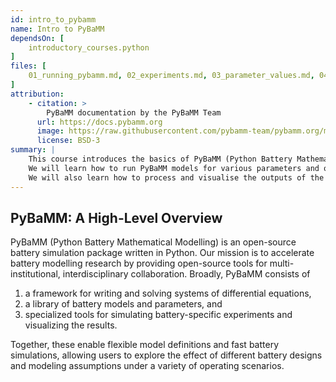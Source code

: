 ```yaml
---
id: intro_to_pybamm
name: Intro to PyBaMM
dependsOn: [
    introductory_courses.python
]
files: [
    01_running_pybamm.md, 02_experiments.md, 03_parameter_values.md, 04_outputs.md, 05_using_submodels.md, 06_final_exercises.md
]
attribution: 
    - citation: >
        PyBaMM documentation by the PyBaMM Team
      url: https://docs.pybamm.org
      image: https://raw.githubusercontent.com/pybamm-team/pybamm.org/main/static/images/pybamm_logo.svg
      license: BSD-3
summary: |
    This course introduces the basics of PyBaMM (Python Battery Mathematical Modelling), an open-source battery simulation package written in Python.
    We will learn how to run PyBaMM models for various parameters and operating conditions.
    We will also learn how to process and visualise the outputs of the models.
---
```


## PyBaMM: A High-Level Overview

PyBaMM (Python Battery Mathematical Modelling) is an open-source battery simulation package written in Python. Our mission is to accelerate battery modelling research by providing open-source tools for multi-institutional, interdisciplinary collaboration. Broadly, PyBaMM consists of

1. a framework for writing and solving systems of differential equations,
2. a library of battery models and parameters, and
3. specialized tools for simulating battery-specific experiments and visualizing the results.

Together, these enable flexible model definitions and fast battery simulations, allowing users to explore the effect of different battery designs and modeling assumptions under a variety of operating scenarios.
